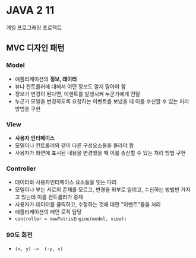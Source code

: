 # JAVA 2 11
게임 프로그래밍 프로젝트

## MVC 디자인 패턴
### Model
- 애플리케이션의 **정보, 데이터**
- 뷰나 컨트롤러에 대해서 어떤 정보도 알지 말아야 함
-  정보가 변경이 된다면, 이벤트를 발생시켜 누군가에게 전달 
-  누군가 모델을 변경하도록 요청하는 이벤트를 보냈을 때 이를 수신할 수 있는 처리 방법을 구현
### View
- **사용자 인터페이스**
- 모델이나 컨트롤러와 같이 다른 구성요소들을 몰라야 함
- 사용자가 화면에 표시된 내용을 변경했을 때 이를 송신할 수 있는 처리 방법 구현
### Controller
- 데이터와 사용자인터페이스 요소들을 잇는 다리
- 모델이나 뷰는 서로의 존재를 모르고, 변경을 외부로 알리고, 수신하는 방법만 가지고 있는데 이를 컨트롤러가 중재
- 사용자가 데이터를 클릭하고, 수정하는 것에 대한 "이벤트"들을 처리 
- 애플리케이션의 메인 로직 담당
- ```controller = newTetrisEngine(model, view);```

### 90도 회전
- ```(x, y) ->  (-y, x)```